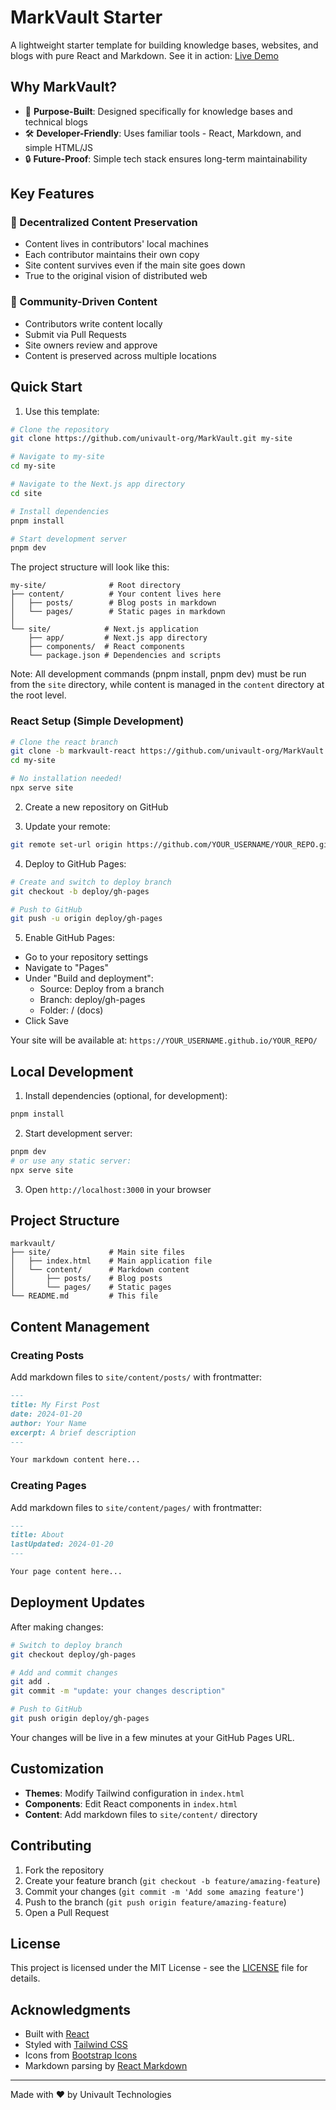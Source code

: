 # MarkVault Starter

A lightweight starter template for building knowledge bases, websites, and blogs with pure React and Markdown. See it in action: [Live Demo](https://univault-org.github.io/MarkVault/)

## Why MarkVault?

- 🎯 **Purpose-Built**: Designed specifically for knowledge bases and technical blogs
- 🛠 **Developer-Friendly**: Uses familiar tools - React, Markdown, and simple HTML/JS
- 🔒 **Future-Proof**: Simple tech stack ensures long-term maintainability

## Key Features

### 📝 Decentralized Content Preservation
- Content lives in contributors' local machines
- Each contributor maintains their own copy
- Site content survives even if the main site goes down
- True to the original vision of distributed web

### 🤝 Community-Driven Content
- Contributors write content locally
- Submit via Pull Requests
- Site owners review and approve
- Content is preserved across multiple locations

## Quick Start

1. Use this template:
```bash
# Clone the repository
git clone https://github.com/univault-org/MarkVault.git my-site

# Navigate to my-site
cd my-site

# Navigate to the Next.js app directory
cd site

# Install dependencies
pnpm install

# Start development server
pnpm dev
```

The project structure will look like this:
```
my-site/              # Root directory
├── content/          # Your content lives here
│   ├── posts/        # Blog posts in markdown
│   └── pages/        # Static pages in markdown
│
└── site/            # Next.js application
    ├── app/         # Next.js app directory
    ├── components/  # React components
    └── package.json # Dependencies and scripts
```

Note: All development commands (pnpm install, pnpm dev) must be run from the `site` directory, while content is managed in the `content` directory at the root level.

### React Setup (Simple Development)

```bash
# Clone the react branch
git clone -b markvault-react https://github.com/univault-org/MarkVault.git my-site
cd my-site

# No installation needed!
npx serve site
```

2. Create a new repository on GitHub

3. Update your remote:
```bash
git remote set-url origin https://github.com/YOUR_USERNAME/YOUR_REPO.git
```

4. Deploy to GitHub Pages:
```bash
# Create and switch to deploy branch
git checkout -b deploy/gh-pages

# Push to GitHub
git push -u origin deploy/gh-pages
```

5. Enable GitHub Pages:
- Go to your repository settings
- Navigate to "Pages"
- Under "Build and deployment":
  - Source: Deploy from a branch
  - Branch: deploy/gh-pages
  - Folder: / (docs)
- Click Save

Your site will be available at: `https://YOUR_USERNAME.github.io/YOUR_REPO/`

## Local Development

1. Install dependencies (optional, for development):
```bash
pnpm install
```

2. Start development server:
```bash
pnpm dev
# or use any static server:
npx serve site
```

3. Open `http://localhost:3000` in your browser

## Project Structure

```
markvault/
├── site/             # Main site files
│   ├── index.html    # Main application file
│   └── content/      # Markdown content
│       ├── posts/    # Blog posts
│       └── pages/    # Static pages
└── README.md         # This file
```

## Content Management

### Creating Posts

Add markdown files to `site/content/posts/` with frontmatter:

```markdown
---
title: My First Post
date: 2024-01-20
author: Your Name
excerpt: A brief description
---

Your markdown content here...
```

### Creating Pages

Add markdown files to `site/content/pages/` with frontmatter:

```markdown
---
title: About
lastUpdated: 2024-01-20
---

Your page content here...
```

## Deployment Updates

After making changes:
```bash
# Switch to deploy branch
git checkout deploy/gh-pages

# Add and commit changes
git add .
git commit -m "update: your changes description"

# Push to GitHub
git push origin deploy/gh-pages
```

Your changes will be live in a few minutes at your GitHub Pages URL.

## Customization

- **Themes**: Modify Tailwind configuration in `index.html`
- **Components**: Edit React components in `index.html`
- **Content**: Add markdown files to `site/content/` directory

## Contributing

1. Fork the repository
2. Create your feature branch (`git checkout -b feature/amazing-feature`)
3. Commit your changes (`git commit -m 'Add some amazing feature'`)
4. Push to the branch (`git push origin feature/amazing-feature`)
5. Open a Pull Request

## License

This project is licensed under the MIT License - see the [LICENSE](LICENSE) file for details.

## Acknowledgments

- Built with [React](https://reactjs.org/)
- Styled with [Tailwind CSS](https://tailwindcss.com/)
- Icons from [Bootstrap Icons](https://icons.getbootstrap.com/)
- Markdown parsing by [React Markdown](https://github.com/remarkjs/react-markdown)

---

Made with ❤️ by Univault Technologies
```

